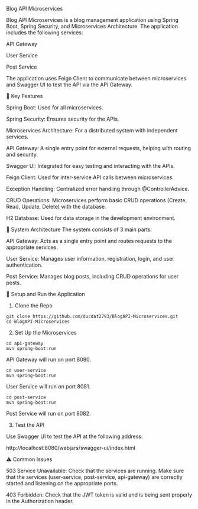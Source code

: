 Blog API Microservices 

Blog API Microservices is a blog management application using Spring Boot, Spring Security, and Microservices Architecture. The application includes the following services:

API Gateway

User Service

Post Service

The application uses Feign Client to communicate between microservices and Swagger UI to test the API via the API Gateway.

📌 Key Features

Spring Boot: Used for all microservices.

Spring Security: Ensures security for the APIs.

Microservices Architecture: For a distributed system with independent services.

API Gateway: A single entry point for external requests, helping with routing and security.

Swagger UI: Integrated for easy testing and interacting with the APIs.

Feign Client: Used for inter-service API calls between microservices.

Exception Handling: Centralized error handling through @ControllerAdvice.

CRUD Operations: Microservices perform basic CRUD operations (Create, Read, Update, Delete) with the database.

H2 Database: Used for data storage in the development environment.

🚀 System Architecture
The system consists of 3 main parts:

API Gateway: Acts as a single entry point and routes requests to the appropriate services.

User Service: Manages user information, registration, login, and user authentication.

Post Service: Manages blog posts, including CRUD operations for user posts.

🔧 Setup and Run the Application
1. Clone the Repo
```
git clone https://github.com/ducdat2793/BlogAPI-Microservices.git
cd BlogAPI-Microservices
```
2. Set Up the Microservices
```
cd api-gateway
mvn spring-boot:run
```
API Gateway will run on port 8080.
```
cd user-service
mvn spring-boot:run
```
User Service will run on port 8081.
```
cd post-service
mvn spring-boot:run
```
Post Service will run on port 8082.

3. Test the API
   
Use Swagger UI to test the API at the following address:

http://localhost:8080/webjars/swagger-ui/index.html

⚠️ Common Issues

503 Service Unavailable: Check that the services are running. Make sure that the services (user-service, post-service, api-gateway) are correctly started and listening on the appropriate ports.

403 Forbidden: Check that the JWT token is valid and is being sent properly in the Authorization header.
